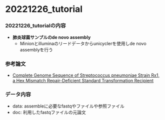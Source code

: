 # 20221226_tutorial  

### 20221226_tutorialの内容  
- **肺炎球菌サンプルのde novo assembly**  
  - Minionとilluminaのリードデータからunicyclerを使用しde novo assemblyを行う

### 参考論文  
- [Complete Genome Sequence of Streptococcus pneumoniae Strain Rx1, a Hex Mismatch Repair-Deficient Standard Transformation Recipient](https://pubmed.ncbi.nlm.nih.gov/34647809/)

### データ内容
- data: assembleに必要なfastqやファイルや参照ファイル
- doc: 利用したfastqファイルの元論文

